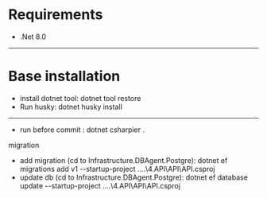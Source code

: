 # Requirements
- .Net 8.0

------------
# Base installation
- install dotnet tool: dotnet tool restore
- Run husky: dotnet husky install

-------------------------


- run before commit : dotnet csharpier .

migration
- add migration (cd to Infrastructure.DBAgent.Postgre): dotnet ef migrations add v1 --startup-project ..\..\4.API\API\API.csproj
- update db (cd to Infrastructure.DBAgent.Postgre): dotnet ef database update --startup-project ..\..\4.API\API\API.csproj